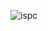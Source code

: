 ![ispc](https://user-images.githubusercontent.com/59898130/201916830-3430413c-5695-4740-a044-3a1479682c4a.png)

